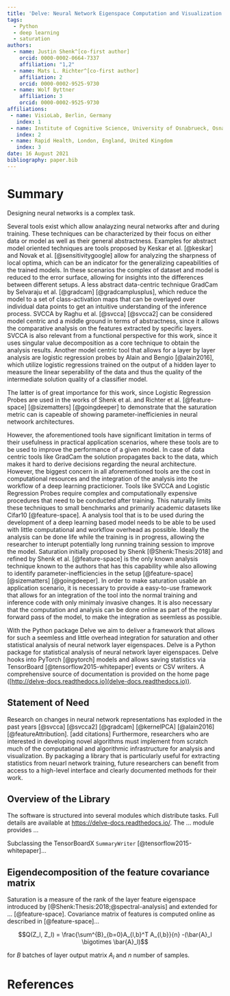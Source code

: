 ```yaml
---
title: 'Delve: Neural Network Eigenspace Computation and Visualization'
tags:
  - Python
  - deep learning
  - saturation
authors:
  - name: Justin Shenk^[co-first author]
    orcid: 0000-0002-0664-7337
    affiliation: "1,2"
  - name: Mats L. Richter^[co-first author]
    affiliation: 2
    orcid: 0000-0002-9525-9730
  - name: Wolf Byttner
    affiliation: 3
    orcid: 0000-0002-9525-9730
affiliations:
 - name: VisioLab, Berlin, Germany
   index: 1
 - name: Institute of Cognitive Science, University of Osnabrueck, Osnabrueck, Germany
   index: 2
 - name: Rapid Health, London, England, United Kingdom
   index: 3
date: 16 August 2021
bibliography: paper.bib
---
```


# Summary
Designing neural networks is a complex task.

Several tools exist which allow analayzing neural networks after and during training.
These techniques can be characterized by their focus on either data or model as well as their general abstractness.
Examples for abstract model oriented techniques are tools proposed by Keskar et al. [@keskar] and Novak et al. [@sensitivitygoogle] allow for analyzing the sharpness of local
optima, which can be an indicator for the generalizing capeabilities of the trained models.
In these scenarios the complex of dataset and model is reduced to the error surface, allowing for insights into the differences between different setups.
A less abstract data-centric technique GradCam by Selvaraju et al. [@gradcam] [@gradcamplusplus], which reduce the model to a set of class-activation maps
that can be overlayed over individual data points to get an intuitive understanding of the inference process.
SVCCA by Raghu et al. [@svcca] [@svcca2] can be considered model centric and a middle ground in terms of abstractness, since it allows the comparative analysis 
on the features extracted by specific layers.
SVCCA is also relevant from a functional perspective for this work, since it uses singular value decomposition as a core technique to obtain the analysis results.
Another model centric tool that allows for a layer by layer analysis are logistic regression probes by Alain and Bengio [@alain2016], which utilize logistic regressions trained on the output
of a hidden layer to measure the linear seperability of the data and thus the quality of the intermediate solution quality of a classifier model.

The latter is of great importance for this work, since Logistic Regression Probes are used in the works of Shenk et al. and Richter et al. [@feature-space] [@sizematters] [@goingdeeper]
to demonstrate that the saturation metric can is capeable of showing parameter-inefficienies in neural netwoork architectures.

However, the aforementioned  tools have significant limitation in terms of their usefulness in practical application scenarios, where these tools 
are to be used to improve the performance of a given model.
In case of data centric tools like GradCam the solution propagates back to the data, which makes it hard to derive decisions regarding the neural architecture.
However, the biggest concern in all aforementioned tools are the cost in computational resources and the integration of the analysis into the workflow
of a deep learning practicioner.
Tools like SVCCA and Logistic Regression Probes require complex and computationally expensive procedures that need to be conducted after training.
This naturally limits these techniques to small benchmarks and primarily academic datasets like Cifar10 [@feature-space].
A analysis tool that is to be used during the development of a deep learning based model needs to be able to be used with little computational and workflow overhead as possible.
Ideally the analysis can be done life while the training is in progress, allowing the researcher to interupt potentially long running training session to improve the model.
Saturation initially proposed by Shenk [@Shenk:Thesis:2018] and refined by Shenk et al. [@feature-space] is the only known analysis technique known to the authors 
that has this capability while also allowing to identify parameter-inefficiencies in the setup [@feature-space] [@sizematters] [@goingdeeper].
In order to make saturation usable an application scenario, it is necessary to provide a easy-to-use framework that allows for an integration of the tool into the 
normal training and inference code with only minimaly invasive changes.
It is also necessary that the computation and analysis can be done online as part of the regular forward pass of the model, to make the integration as seemless as possible.

With the Python package Delve we aim to deliver a framework that allows for such a seemless and little overhead integration for saturation and 
other statistical analysis of neural network layer eigenspaces.
Delve is a Python package for statistical analysis of neural network layer eigenspaces.
Delve hooks into PyTorch [@pytorch] models and allows saving statistics via TensorBoard [@tensorflow2015-whitepaper] events or CSV writers. 
A comprehensive source of documentation is provided on the home page
([http://delve-docs.readthedocs.io](delve-docs.readthedocs.io)).

## Statement of Need
Research on changes in neural network representations has exploded in the past years [@svcca] [@svcca2] [@gradcam] [@kernelPCA] [@alain2016] [@featureAttribution]. [add citations]
Furthermore, researchers who are interested in developing novel algorithms must implement from scratch much of the computational and algorithmic infrastructure for analysis and visualization.
By packaging a library that is particularly useful for extracting statistics from neuarl network training, future researchers can benefit from access to a high-level interface and clearly documented methods for their work.

## Overview of the Library
The software is structured into several modules which distribute tasks. Full details are available at <https://delve-docs.readthedocs.io/>. The ... module provides ...

Subclassing the TensorBoardX `SummaryWriter` [@tensorflow2015-whitepaper]...

## Eigendecomposition of the feature covariance matrix


Saturation is a measure of the rank of the layer feature eigenspace introduced by [@Shenk:Thesis:2018;@spectral-analysis] and extended for ... [@feature-space].
Covariance matrix of features is computed online as described in [@feature-space]...

$$Q(Z_l, Z_l) = \frac{\sum^{B}_{b=0}A_{l,b}^T A_{l,b}}{n} -(\bar{A}_l \bigotimes \bar{A}_l)$$

for $B$ batches of layer output matrix $A_l$ and $n$ number of samples.

# References
